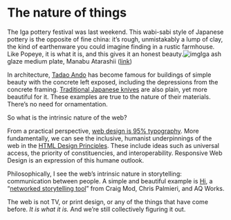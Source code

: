 

# The nature of things

The Iga pottery festival was last weekend. This wabi-sabi style of Japanese pottery is the opposite of
fine china: it’s rough, unmistakably a lump of clay, the kind of earthenware you could imagine finding in a
rustic farmhouse. Like Popeye, it is what it is, and this gives it an honest
beauty.![img](http://the-pastry-box-project.net/wp-content/uploads/2013/08/manabu-atarashii-plate.jpg)Iga
ash glaze medium plate, Manabu Atarashii ([link](http://www.utsuwayayuuyuu.com/SHOP/MA-121.html))

In architecture, [Tadao Ando](http://en.wikipedia.org/wiki/Tadao_Ando) has become famous for buildings of
simple beauty with the concrete left exposed, including the depressions from the concrete framing.
[Traditional Japanese knives](http://ia.net/blog/kenya-hara-on-japanese-aesthetics/) are also plain, yet more
beautiful for it. These examples are true to the nature of their materials. There’s no need for
ornamentation.

So what is the intrinsic nature of the web?

From a practical perspective, [web design is 95%
typography](http://ia.net/blog/the-web-is-all-about-typography-period/). More fundamentally, we can see the
inclusive, humanist underpinnings of the web in the [HTML Design
Principles](http://www.w3.org/TR/html-design-principles/). These include ideas such as universal access, the
priority of constituencies, and interoperability. Responsive Web Design is an expression of this humane
outlook.

Philosophically, I see the web’s intrinsic nature in storytelling: communication between people. A simple
and beautiful example is [Hi](https://sayhi.co/), a “[networked storytelling
tool](https://medium.com/hi-narrative-mapping-1/4c78e6883ec0)” from Craig Mod, Chris Palmieri, and AQ
Works.

The web is not TV, or print design, or any of the things that have come before. *It is what it is.* And
we’re still collectively figuring it out.